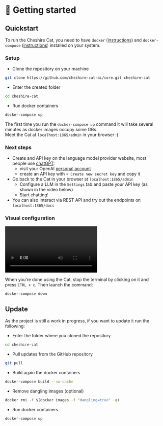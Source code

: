 # &#128640; Getting started

## Quickstart

To run the Cheshire Cat, you need to have `docker` ([instructions](https://docs.docker.com/engine/install/)) and `docker-compose` ([instructions](https://docs.docker.com/compose/install/)) installed on your system.

### Setup

- Clone the repository on your machine

```bash
git clone https://github.com/cheshire-cat-ai/core.git cheshire-cat
```

- Enter the created folder

```bash
cd cheshire-cat
```
    
- Run docker containers

```bash
docker-compose up
```

The first time you run the `docker-compose up` command it will take several minutes as docker images occupy some GBs.  
Meet the Cat at `localhost:1865/admin` in your browser :)

### Next steps

- Create and API key on the language model provider website, most people use [chatGPT](https://platform.openai.com/docs/models/gpt-3-5):
    - visit your OpenAI [personal account](https://platform.openai.com/account/api-keys)
    - create an API key with `+ Create new secret key` and copy it
- Go back to the Cat in your browser at `localhost:1865/admin`
    - Configure a LLM in the `Settings` tab and paste your API key (as shown in the video below)
    - Start chatting!
- You can also interact via REST API and try out the endpoints on `localhost:1865/docs`


### Visual configuration

![type:video](../assets/vid/setup.mp4)

When you're done using the Cat, stop the terminal by clicking on it and press `CTRL + c`.  Then launch the command:

```bash
docker-compose down
```

## Update

As the project is still a work in progress, if you want to update it run the following:

- Enter the folder where you cloned the repository

```bash
cd cheshire-cat
```

- Pull updates from the GitHub repository

```bash
git pull
```

-  Build again the docker containers

```bash
docker-compose build --no-cache
```

-  Remove dangling images (optional)

```bash
docker rmi -f $(docker images -f "dangling=true" -q)
```

- Run docker containers

```bash
docker-compose up
```
